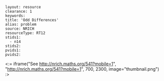 ````
layout: resource
clearance: 1
keywords:
title: 'Odd Differences'
alias: problem
source: NRICH
resourceType: RT12
stids1: 
  - n14
stids2:
pvids1:
pvids2:

````

<:= iframe("See http://nrich.maths.org/541?mobile=1", "http://nrich.maths.org/541?mobile=1", 700, 2300, image="thumbnail.png") :>


